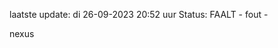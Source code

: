 laatste update: 
di 26-09-2023 20:52   uur 
Status: FAALT - fout - 
<div class="service R">nexus</div>